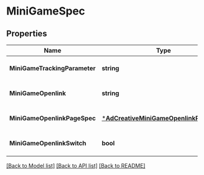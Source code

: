 # MiniGameSpec

## Properties
Name | Type | Description | Notes
------------ | ------------- | ------------- | -------------
**MiniGameTrackingParameter** | **string** |  | [optional] [default to null]
**MiniGameOpenlink** | **string** |  | [optional] [default to null]
**MiniGameOpenlinkPageSpec** | [***AdCreativeMiniGameOpenlinkPageSpec**](ad_creative_mini_game_openlink_page_spec.md) |  | [optional] [default to null]
**MiniGameOpenlinkSwitch** | **bool** |  | [optional] [default to null]

[[Back to Model list]](../README.md#documentation-for-models) [[Back to API list]](../README.md#documentation-for-api-endpoints) [[Back to README]](../README.md)


